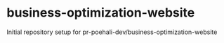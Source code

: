# business-optimization-website

Initial repository setup for pr-poehali-dev/business-optimization-website